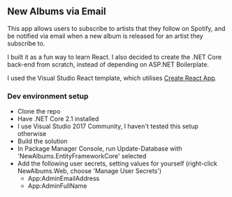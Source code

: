 ## New Albums via Email

This app allows users to subscribe to artists that they follow on Spotify, and be notified via email when a new album is released for an artist they subscribe to.

I built it as a fun way to learn React. I also decided to create the .NET Core back-end from scratch, instead of depending on ASP.NET Boilerplate.

I used the Visual Studio React template, which utilises [Create React App](https://github.com/facebookincubator/create-react-app).


### Dev environment setup

- Clone the repo
- Have .NET Core 2.1 installed
- I use Visual Studio 2017 Community, I haven't tested this setup otherwise
- Build the solution
- In Package Manager Console, run Update-Database with 'NewAlbums.EntityFrameworkCore' selected
- Add the following user secrets, setting values for yourself (right-click NewAlbums.Web, choose 'Manage User Secrets') 
  - App:AdminEmailAddress
  - App:AdminFullName
